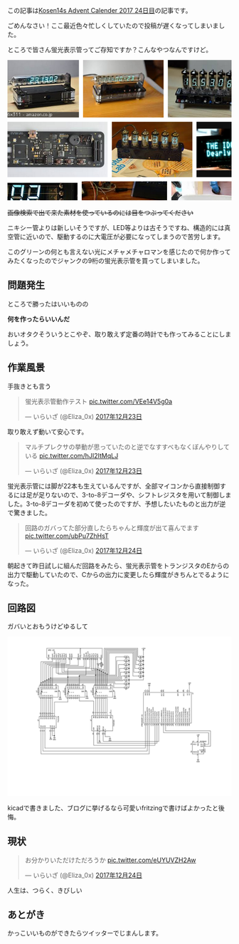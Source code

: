 この記事は[Kosen14s Advent Calender 2017 24日目](https://adventar.org/calendars/2388)の記事です。

ごめんなさい！ここ最近色々忙しくしていたので投稿が遅くなってしまいました。

ところで皆さん蛍光表示管ってご存知ですか？こんなやつなんですけど。

![蛍光表示管](/static/images/vfd_sample.png)

<s>画像検索で出て来た素材を使っているのには目をつぶってください</s>

ニキシー管よりは新しいそうですが、LED等よりは古そうですね、構造的には真空管に近いので、駆動するのに大電圧が必要になってしまうので苦労します。

このグリーンの何とも言えない光にメチャメチャロマンを感じたので何か作ってみたくなったのでジャンクの9桁の蛍光表示管を買ってしまいました。

## 問題発生

ところで勝ったはいいものの

<b>何を作ったらいいんだ</b>

おいオタクそういうとこやぞ、取り敢えず定番の時計でも作ってみることにしましょう。

## 作業風景

手抜きとも言う

<blockquote class="twitter-tweet" data-lang="ja"><p lang="ja" dir="ltr">蛍光表示管動作テスト <a href="https://t.co/VEe14V5g0a">pic.twitter.com/VEe14V5g0a</a></p>&mdash; いらいざ (@Eliza_0x) <a href="https://twitter.com/Eliza_0x/status/944538597293662208?ref_src=twsrc%5Etfw">2017年12月23日</a></blockquote>

取り敢えず動いて安心です。

<blockquote class="twitter-tweet" data-lang="ja"><p lang="ja" dir="ltr">マルチプレクサの挙動が思っていたのと逆でなすすべもなくぼんやりしている <a href="https://t.co/hJI2ItMqLJ">pic.twitter.com/hJI2ItMqLJ</a></p>&mdash; いらいざ (@Eliza_0x) <a href="https://twitter.com/Eliza_0x/status/944582026409021442?ref_src=twsrc%5Etfw">2017年12月23日</a></blockquote>

蛍光表示管には脚が22本も生えているんですが、全部マイコンから直接制御するには足が足りないので、3-to-8デコーダや、シフトレジスタを用いて制御しました。3-to-8デコーダを初めて使ったのですが、予想したいたものと出力が逆で驚きました。

<blockquote class="twitter-tweet" data-lang="ja"><p lang="ja" dir="ltr">回路のガバってた部分直したらちゃんと輝度が出て喜んでます <a href="https://t.co/ubPu7ZhHsT">pic.twitter.com/ubPu7ZhHsT</a></p>&mdash; いらいざ (@Eliza_0x) <a href="https://twitter.com/Eliza_0x/status/944924026543079424?ref_src=twsrc%5Etfw">2017年12月24日</a></blockquote>
朝起きて昨日試しに組んだ回路をみたら、蛍光表示管をトランジスタのEからの出力で駆動していたので、Cからの出力に変更したら輝度がきちんとでるようになった。

## 回路図

ガバいとおもうけどゆるして

![蛍光表示管](/static/images/vfd_circuit.svg)

kicadで書きました、ブログに挙げるなら可愛いfritzingで書けばよかったと後悔。

## 現状

<blockquote class="twitter-tweet" data-lang="ja"><p lang="ja" dir="ltr">お分かりいただけただろうか <a href="https://t.co/eUYUVZH2Aw">pic.twitter.com/eUYUVZH2Aw</a></p>&mdash; いらいざ (@Eliza_0x) <a href="https://twitter.com/Eliza_0x/status/945001888725975041?ref_src=twsrc%5Etfw">2017年12月24日</a></blockquote>

人生は、つらく、きびしい

## あとがき

かっこいいものができたらツイッターでじまんします。
